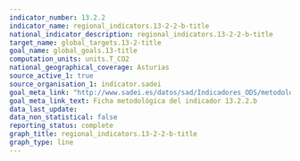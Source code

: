 ```yaml
---
indicator_number: 13.2.2
indicator_name: regional_indicators.13-2-2-b-title
national_indicator_description: regional_indicators.13-2-2-b-title
target_name: global_targets.13-2-title
goal_name: global_goals.13-title
computation_units: units.T_CO2
national_geographical_coverage: Asturias
source_active_1: true
source_organisation_1: indicator.sadei
goal_meta_link: "http://www.sadei.es/datos/sad/Indicadores_ODS/metodologia/13.2.2.b.pdf"
goal_meta_link_text: Ficha metodológica del indicador 13.2.2.b
data_last_update:  
data_non_statistical: false
reporting_status: complete
graph_title: regional_indicators.13-2-2-b-title
graph_type: line
---
```

